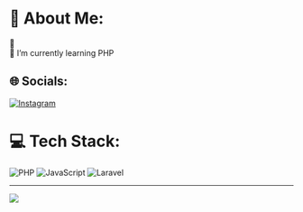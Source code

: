 # 💫 About Me:
🔭 <br>🌱 I’m currently learning PHP<br>


## 🌐 Socials:
[![Instagram](https://img.shields.io/badge/Instagram-%23E4405F.svg?logo=Instagram&logoColor=white)](https://instagram.com/heybim__) 

# 💻 Tech Stack:
![PHP](https://img.shields.io/badge/php-%23777BB4.svg?style=plastic&logo=php&logoColor=white) ![JavaScript](https://img.shields.io/badge/javascript-%23323330.svg?style=plastic&logo=javascript&logoColor=%23F7DF1E) ![Laravel](https://img.shields.io/badge/laravel-%23FF2D20.svg?style=plastic&logo=laravel&logoColor=white)


---
[![](https://visitcount.itsvg.in/api?id=sdbys&icon=6&color=0)](https://visitcount.itsvg.in)

<!-- Proudly created with GPRM ( https://gprm.itsvg.in ) -->
